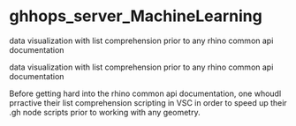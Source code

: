 # ghhops_server_MachineLearning
data visualization with list comprehension prior to any rhino common api documentation

data visualization with list comprehension prior to any rhino common api documentation

Before getting hard into the rhino common api documentation, one whoudl prractive their list comprehension 
scripting in VSC in order to speed up their .gh node scripts prior to working with any geometry.  
